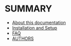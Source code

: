 # SUMMARY

* [About this documentation](readme/)
* [Installation and Setup](readme/setup.md)
* [FAQ](readme/faq.md)
* [AUTHORS](https://github.com/taking/TeamClear/blob/master/AUTHORS.md)

